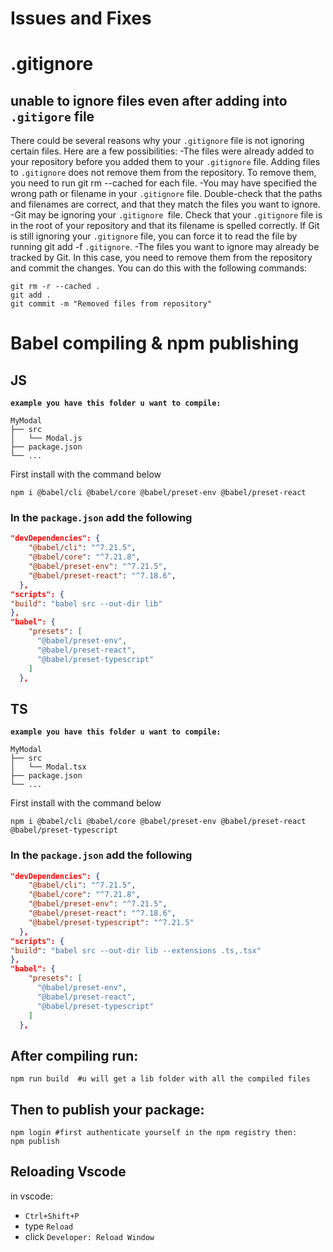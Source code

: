 # Issues and Fixes

# .gitignore

## unable to ignore files even after adding into **`.gitigore`** file

There could be several reasons why your `.gitignore` file is not ignoring certain files.
Here are a few possibilities:
-The files were already added to your repository before you added them to your `.gitignore` file. Adding files to `.gitignore` does not remove them from the repository. To remove them, you need to run git rm --cached <file> for each file.
-You may have specified the wrong path or filename in your `.gitignore` file. Double-check that the paths and filenames are correct, and that they match the files you want to ignore.
-Git may be ignoring your `.gitignore `file. Check that your `.gitignore` file is in the root of your repository and that its filename is spelled correctly. If Git is still ignoring your `.gitignore` file, you can force it to read the file by running git add -f `.gitignore`.
-The files you want to ignore may already be tracked by Git. In this case, you need to remove them from the repository and commit the changes. You can do this with the following commands:

```shell
git rm -r --cached .
git add .
git commit -m "Removed files from repository"

```

# Babel compiling & npm publishing

## JS

**`example you have this folder u want to compile:`**

```shell
MyModal
├── src
│   └── Modal.js
├── package.json
└── ...
```

First install with the command below

```shell
npm i @babel/cli @babel/core @babel/preset-env @babel/preset-react
```

### In the `package.json` add the following

```json
"devDependencies": {
    "@babel/cli": "^7.21.5",
    "@babel/core": "^7.21.8",
    "@babel/preset-env": "^7.21.5",
    "@babel/preset-react": "^7.18.6",
  },
"scripts": {
"build": "babel src --out-dir lib"
},
"babel": {
    "presets": [
      "@babel/preset-env",
      "@babel/preset-react",
      "@babel/preset-typescript"
    ]
  },

```

## TS

**`example you have this folder u want to compile:`**

```shell
MyModal
├── src
│   └── Modal.tsx
├── package.json
└── ...
```

First install with the command below

```shell
npm i @babel/cli @babel/core @babel/preset-env @babel/preset-react @babel/preset-typescript
```

### In the `package.json` add the following

```json
"devDependencies": {
    "@babel/cli": "^7.21.5",
    "@babel/core": "^7.21.8",
    "@babel/preset-env": "^7.21.5",
    "@babel/preset-react": "^7.18.6",
    "@babel/preset-typescript": "^7.21.5"
  },
"scripts": {
"build": "babel src --out-dir lib --extensions .ts,.tsx"
},
"babel": {
    "presets": [
      "@babel/preset-env",
      "@babel/preset-react",
      "@babel/preset-typescript"
    ]
  },

```

## After compiling run:

```shell
npm run build  #u will get a lib folder with all the compiled files
```

## Then to publish your package:

```shell
npm login #first authenticate yourself in the npm registry then:
npm publish
```

## Reloading Vscode

in vscode:

- `Ctrl+Shift+P`
- type `Reload`
- click `Developer: Reload Window`
